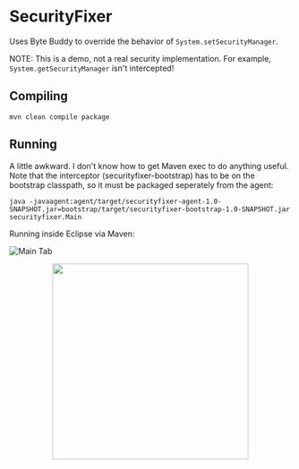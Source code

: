 # SecurityFixer

Uses Byte Buddy to override the behavior of `System.setSecurityManager`.

NOTE: This is a demo, not a real security implementation.  For example, `System.getSecurityManager` isn't intercepted!  

## Compiling

```
mvn clean compile package
```

## Running

A little awkward.  I don't know how to get Maven exec to do anything useful.  Note that the interceptor (securityfixer-bootstrap) has to be on the bootstrap classpath, so
it must be packaged seperately from the agent:

```
java -javaagent:agent/target/securityfixer-agent-1.0-SNAPSHOT.jar=bootstrap/target/securityfixer-bootstrap-1.0-SNAPSHOT.jar securityfixer.Main
```

Running inside Eclipse via Maven:


![Main Tab](https://github.com/excelsiorsoft/java-agents-experiments/tree/master/images/Capture.jpg)

<p align="center">
  <img src="C:\Users\Simeon\Pictures\Capture.jpg" width="350"/>
 </p>
